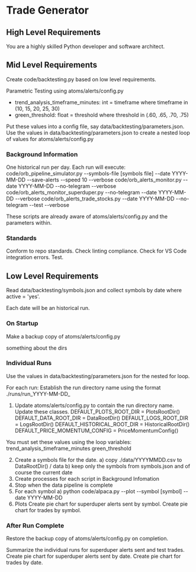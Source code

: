 # Trade Generator

## High Level Requirements

You are a highly skilled Python developer and software architect.

## Mid Level Requirements

Create code/backtesting.py based on low level requirements.

Parametric Testing using atoms/alerts/config.py
- trend_analysis_timeframe_minutes: int = timeframe where timeframe in (10, 15, 20, 25, 30)
- green_threshold: float = threshold where threshold in (.60, .65, .70, .75)

Put these values into a config file, say data/backtesting/parameters.json.
Use the values in data/backtesting/parameters.json to create a nested loop of values for atoms/alerts/config.py

### Background Information

One historical run per day.
Each run will execute:
code/orb_pipeline_simulator.py --symbols-file [symbols file] --date YYYY-MM-DD --save-alerts --speed 10 --verbose
code/orb_alerts_monitor.py --date YYYY-MM-DD --no-telegram --verbose
code/orb_alerts_monitor_superduper.py --no-telegram --date YYYY-MM-DD --verbose
code/orb_alerts_trade_stocks.py --date YYYY-MM-DD --no-telegram --test --verbose

These scripts are already aware of atoms/alerts/config.py and the parameters within.

### Standards
Conform to repo standards.
Check linting compliance.
Check for VS Code integration errors.
Test.

## Low Level Requirements

Read data/backtesting/symbols.json and collect symbols by date where active = 'yes'.

Each date will be an historical run.

### On Startup

Make a backup copy of atoms/alerts/config.py

something about the dirs

### Individual Runs

Use the values in data/backtesting/parameters.json for the nested for loop.

For each run:
Establish the run directory name using the format ./runs/run_YYYY-MM-DD_<UUID>

1) Update atoms/alerts/config.py to contain the run directory name.  Update these classes.
DEFAULT_PLOTS_ROOT_DIR = PlotsRootDir()
DEFAULT_DATA_ROOT_DIR = DataRootDir()
DEFAULT_LOGS_ROOT_DIR = LogsRootDir()
DEFAULT_HISTORICAL_ROOT_DIR = HistoricalRootDir()
DEFAULT_PRICE_MOMENTUM_CONFIG = PriceMomentumConfig()

You must set these values using the loop variables:
trend_analysis_timeframe_minutes
green_threshold


2) Create a symbols file for the date.
  a) copy ./data/YYYYMMDD.csv to DataRootDir() / data
  b) keep only the symbols from symbols.json and of course the current date
3) Create processes for each script in Background Infomation
4) Stop when the data pipeline is complete
5) For each symbol
  a) python code/alpaca.py --plot --symbol [symbol] --date YYYY-MM-DD
6) Plots
Create pie chart for superduper alerts sent by symbol.
Create pie chart for trades by symbol.


### After Run Complete

Restore the backup copy of atoms/alerts/config.py on completion.

Summarize the individual runs for superduper alerts sent and test trades.
Create pie chart for superduper alerts sent by date.
Create pie chart for trades by date.
